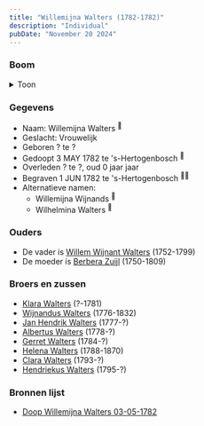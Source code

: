 ```yaml
---
title: "Willemijna Walters (1782-1782)"
description: "Individual"
pubDate: "November 20 2024"
---
```


### Boom
<details><summary>Toon</summary>

![test](https://www.plantuml.com/plantuml/svg/ZPBRRi8m38RlynJMkE0AgQNhE0Wn3eCTj4tJD8Is6vIs7WJI1CL1g49zzmKeWsdInbta_BO_-tU7B3TsbKf62w6MtF0K8XulfaQlLDBNKXkmXYjoNwWicua48HOcbhX_Oxgq6QIOHcXe7oAB1hNDbiXEgiQI4y660K1FcmJDsqp42uL4hLRAXMgt8M0vOsLusRKYji-u60ifCOMnc2kkB8ovTFNf0ZZ1lUVvLG-WD0Y6uR3dgcy-1SeaXrOpub4sYRIr4fjjQ41tT0j-BQp2zOc85Yif9rmbazXeeaWx7gU-Wfj1twaR3QVE3o0zD6v83XyhCPV7_hxhF-mDWa7mHty_X8VHunR0EmSWXAVkA_Xrhm5bgjoXiNgAAj8KpuuyhUOQaqIewOvuFryjt84DFS-x3A0anNHcCvHIhnrSpeg5LIg5WXKJ70D5fWjilyA0_RHXQy8l2y80lZtyVnM1c-tTeTRFii9tUti-gDrvT50bxbo_0000)
</details>

### Gegevens
- Naam: Willemijna Walters <sup><a href="../s00245/" style="text-decoration:none" title="Doop Willemijna Walters 03-05-1782">:link:</a></sup>
- Geslacht: Vrouwelijk
- Geboren ? te ? 
- Gedoopt 3 MAY 1782 te 's-Hertogenbosch <sup><a href="../s00245/" style="text-decoration:none" title="Doop Willemijna Walters 03-05-1782">:link:</a></sup>
- Overleden ? te ?, oud 0 jaar jaar 
- Begraven 1 JUN 1782 te 's-Hertogenbosch <sup><a href="../s00255/" style="text-decoration:none" title="Begravene Willemijna Walters 01-06-1782">:link:</a><a href="../s00291/" style="text-decoration:none" title="Begravene  Willemina Walters 30-05-1782">:link:</a></sup>
- Alternatieve namen:
  - Willemijna Wijnands <sup><a href="../s00245/" style="text-decoration:none" title="Doop Willemijna Walters 03-05-1782">:link:</a></sup>
  - Wilhelmina Walters <sup><a href="../s00291/" style="text-decoration:none" title="Begravene  Willemina Walters 30-05-1782">:link:</a></sup>

### Ouders
- De vader is [Willem Wijnant Walters](../i00120/) (1752-1799)
- De moeder is [Berbera Zuijl](../i00121/) (1750-1809)

### Broers en zussen
- [Klara Walters](../i00157/) (?-1781)
- [Wijnandus Walters](../i00101/) (1776-1832)
- [Jan Hendrik Walters](../i00160/) (1777-?)
- [Albertus Walters](../i00134/) (1778-?)
- [Gerret Walters](../i00122/) (1784-?)
- [Helena Walters](../i00123/) (1788-1870)
- [Clara Walters](../i00135/) (1793-?)
- [Hendriekus Walters](../i00124/) (1795-?)

### Bronnen lijst
- [Doop Willemijna Walters 03-05-1782](../s00245/)
